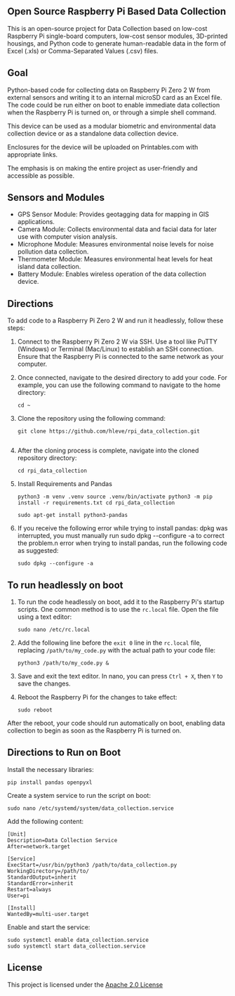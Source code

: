 ## Open Source Raspberry Pi Based Data Collection
This is an open-source project for Data Collection based on low-cost Raspberry Pi single-board computers, low-cost sensor modules, 3D-printed housings, and Python code to generate human-readable data in the form of Excel (.xls) or Comma-Separated Values (.csv) files.

## Goal
Python-based code for collecting data on Raspberry Pi Zero 2 W from external sensors and writing it to an internal microSD card as an Excel file. 
The code could be run either on boot to enable immediate data collection when the Raspberry Pi is turned on, or through a simple shell command.

This device can be used as a modular biometric and environmental data collection device or as a standalone data collection device.

Enclosures for the device will be uploaded on Printables.com with appropriate links.

The emphasis is on making the entire project as user-friendly and accessible as possible.

## Sensors and Modules
- GPS Sensor Module: Provides geotagging data for mapping in GIS applications.
- Camera Module: Collects environmental data and facial data for later use with computer vision analysis.
- Microphone Module: Measures environmental noise levels for noise pollution data collection.
- Thermometer Module: Measures environmental heat levels for heat island data collection.
- Battery Module: Enables wireless operation of the data collection device.

## Directions

To add code to a Raspberry Pi Zero 2 W and run it headlessly, follow these steps:

1. Connect to the Raspberry Pi Zero 2 W via SSH. Use a tool like PuTTY (Windows) or Terminal (Mac/Linux) to establish an SSH connection. Ensure that the Raspberry Pi is connected to the same network as your computer.

2. Once connected, navigate to the desired directory to add your code. For example, you can use the following command to navigate to the home directory:
    ```
    cd ~
    ```

3. Clone the repository using the following command:
    ```
    git clone https://github.com/hleve/rpi_data_collection.git


4. After the cloning process is complete, navigate into the cloned repository directory:
    ```
    cd rpi_data_collection
    ```

6. Install Requirements and Pandas
    ```
    python3 -m venv .venv source .venv/bin/activate python3 -m pip install -r requirements.txt cd rpi_data_collection
  
    sudo apt-get install python3-pandas
    ```
    
9. If you receive the following error while trying to install pandas: dpkg was interrupted, you must manually run sudo dpkg --configure -a to correct the problem.n error when trying to install pandas, run the following code as suggested:
    ```
    sudo dpkg --configure -a
    ```

## To run headlessly on boot

1. To run the code headlessly on boot, add it to the Raspberry Pi's startup scripts. One common method is to use the `rc.local` file. Open the file using a text editor:
     ```
     sudo nano /etc/rc.local
     ```

2. Add the following line before the `exit 0` line in the `rc.local` file, replacing `/path/to/my_code.py` with the actual path to your code file:
     ```
     python3 /path/to/my_code.py &
     ```

3. Save and exit the text editor. In nano, you can press `Ctrl + X`, then `Y` to save the changes.

4. Reboot the Raspberry Pi for the changes to take effect:
     ```
     sudo reboot
     ```

After the reboot, your code should run automatically on boot, enabling data collection to begin as soon as the Raspberry Pi is turned on.

## Directions to Run on Boot
Install the necessary libraries:
```
pip install pandas openpyxl
```

Create a system service to run the script on boot:
```
sudo nano /etc/systemd/system/data_collection.service
```

Add the following content:
```
[Unit]
Description=Data Collection Service
After=network.target

[Service]
ExecStart=/usr/bin/python3 /path/to/data_collection.py
WorkingDirectory=/path/to/
StandardOutput=inherit
StandardError=inherit
Restart=always
User=pi

[Install]
WantedBy=multi-user.target
```

Enable and start the service:
```
sudo systemctl enable data_collection.service
sudo systemctl start data_collection.service
```

## License
This project is licensed under the [Apache 2.0 License](https://www.apache.org/licenses/LICENSE-2.0)


